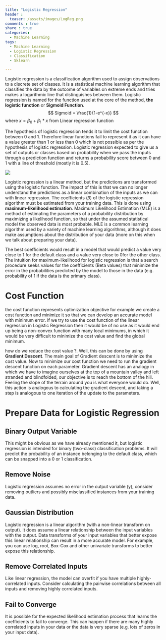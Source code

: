 ```yaml
---
title: "Logistic Regression"
header :
  teaser: /assets/images/LogReg.png
comments : true
share : true
categories:
  - Machine Learning
tags:
  - Machine Learning
  - Logistic Regression
  - Classification
  - Sklearn

---
```


Logistic regression is a classification algorithm used to assign observations to a discrete set of classes. It is a statistical machine learning algorithm that classifies the data by the outcome of variables on extreme ends and tries makes a logarithmic line that distinguishes between them. Logistic regression is named for the function used at the core of the method, **the logistic function** or **Sigmoid Function**.
$$
Sigmoid = \frac{1}{1-e^{-x}}
$$
where $x = \beta_{0} +\beta_{1} * x$ from Linear regression function

The hypothesis of logistic regression tends it to limit the cost function between 0 and 1. Therefore linear functions fail to represent it as it can have a value greater than 1 or less than 0 which is not possible as per the hypothesis of logistic regression. Logistic regression expected to give us a set of outputs or classes based on probability when we pass the inputs through a prediction function and returns a probability score between 0 and 1 with a line of threshold (mostly it is 0.5).

![](https://external-content.duckduckgo.com/iu/?u=https%3A%2F%2Fwww.machinelearningplus.com%2Fwp-content%2Fuploads%2F2017%2F09%2Flinear_vs_logistic_regression.jpg&f=1&nofb=1)

Logistic regression is a linear method, but the predictions are transformed using the logistic function. The impact of this is that we can no longer understand the predictions as a linear combination of the inputs as we can with linear regression. The coefficients ($\beta$) of the logistic regression algorithm must be estimated from your training data. This is done using **maximum-likelihood estimation**. Maximum Likelihood Estimation (MLE) is a method of estimating the parameters of a probability distribution by maximizing a likelihood function, so that under the assumed statistical model the observed data is most probable. MLE is a common learning algorithm used by a variety of machine learning algorithms, although it does make assumptions about the distribution of your data (more on this when we talk about preparing your data).

The best coefficients would result in a model that would predict a value very close to 1 for the default class and a value very close to 0for the other class. The intuition for maximum-likelihood for logistic regression is that a search procedure seeks values for the coefficients (Beta values) that minimize the error in the probabilities predicted by the model to those in the data (e.g. probability of 1 if the data is the primary class).

# Cost Function

the cost function represents optimization objective for example we create a cost function and minimize it so that we can develop an accurate model with minimum error. If we try to use the cost function of the linear regression in Logistic Regression then it would be of no use as it would end up being a non-convex function with many local minimums, in which it would be very difficult to minimize the cost value and find the global minimum. 

how do we reduce the cost value ?. Well, this can be done by using **Gradient Descent**. The main goal of Gradient descent is to minimize the cost value. Now to minimize our cost function we need to run the gradient descent function on each parameter. Gradient descent has an analogy in which we have to imagine ourselves at the top of a mountain valley and left stranded and blindfolded, our objective is to reach the bottom of the hill. Feeling the slope of the terrain around you is what everyone would do. Well, this action is analogous to calculating the gradient descent, and taking a step is analogous to one iteration of the update to the parameters.

# Prepare Data for Logistic Regression

## Binary Output Variable 

This might be obvious as we have already mentioned it, but logistic regression is intended for binary (two-class) classification problems. It will predict the probability of an instance belonging to the default class, which can be snapped into a 0 or 1 classification.

## Remove Noise

Logistic regression assumes no error in the output variable (y), consider removing outliers and possibly misclassified instances from your training data.

## Gaussian Distribution 

Logistic regression is a linear algorithm (with a non-linear transform on output). It does assume a linear relationship between the input variables with the output. Data transforms of your input variables that better expose this linear relationship can result in a more accurate model. For example, you can use log, root, Box-Cox and other univariate transforms to better expose this relationship.

## Remove Correlated Inputs

Like linear regression, the model can overfit if you have multiple highly-correlated inputs. Consider calculating the pairwise correlations between all inputs and removing highly correlated inputs.

## Fail to Converge

It is possible for the expected likelihood estimation process that learns the coefficients to fail to converge. This can happen if there are many highly correlated inputs in your data or the data is very sparse (e.g. lots of zeros in your input data).